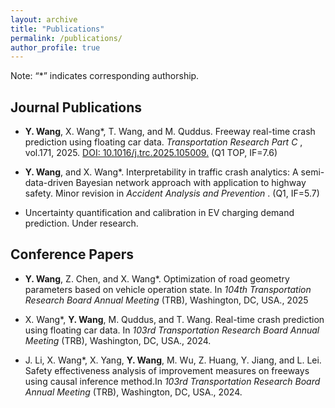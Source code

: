 ```yaml
---
layout: archive
title: "Publications"
permalink: /publications/
author_profile: true
---
```


Note: “*” indicates corresponding authorship.

## Journal Publications

* **Y. Wang**, X. Wang*, T. Wang, and M. Quddus. Freeway real-time crash prediction using floating car data. <i>Transportation Research Part C </i>, vol.171, 2025. [DOI: 10.1016/j.trc.2025.105009.]([10.1016/j.trc.2025.105009](https://doi.org/10.1016/j.trc.2025.105009)) (Q1 TOP, IF=7.6)

* **Y. Wang**, and X. Wang*. Interpretability in traffic crash analytics: A semi-data-driven Bayesian network approach with application to highway safety. Minor revision in <i>Accident Analysis and Prevention </i>. (Q1, IF=5.7)

* Uncertainty quantification and calibration in EV charging demand prediction. Under research.

## Conference Papers

* **Y. Wang**, Z. Chen, and X. Wang*. Optimization of road geometry parameters based on vehicle operation state. In <i>104th Transportation Research Board Annual Meeting </i>(TRB), Washington, DC, USA., 2025

* X. Wang*, **Y. Wang**, M. Quddus, and T. Wang. Real-time crash prediction using floating car data. In <i> 103rd Transportation Research Board Annual Meeting </i>(TRB), Washington, DC, USA., 2024.

* J. Li, X. Wang*, X. Yang, **Y. Wang**, M. Wu, Z. Huang, Y. Jiang, and L. Lei. Safety effectiveness analysis of improvement measures on freeways using causal inference method.In <i> 103rd Transportation Research Board Annual Meeting </i>(TRB), Washington, DC, USA., 2024.
